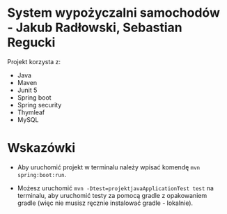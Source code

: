 # System wypożyczalni samochodów - Jakub Radłowski, Sebastian Regucki


Projekt korzysta z:
* Java
* Maven
* Junit 5
* Spring boot
* Spring security
* Thymleaf
* MySQL


# Wskazówki
* Aby uruchomić projekt w terminalu należy wpisać komendę `mvn spring:boot:run`.

* Możesz uruchomić `mvn -Dtest=projektjavaApplicationTest test` na terminalu, aby uruchomić testy za pomocą gradle z opakowaniem gradle (więc nie musisz ręcznie instalować gradle - lokalnie).

